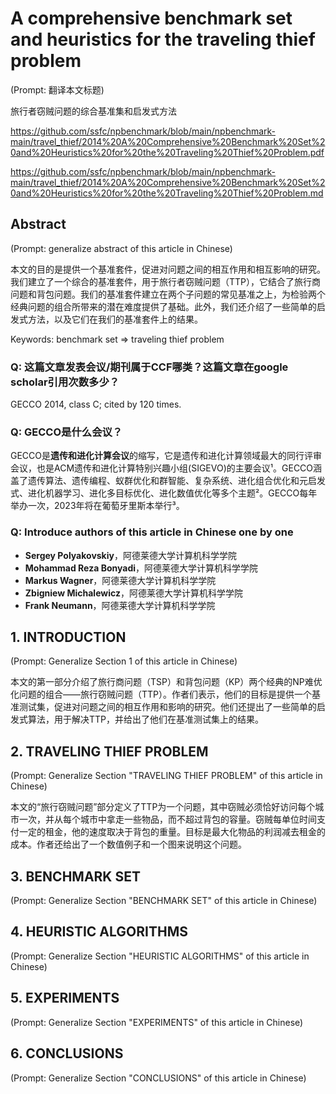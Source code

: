 # A comprehensive benchmark set and heuristics for the traveling thief problem

(Prompt: 翻译本文标题)

旅行者窃贼问题的综合基准集和启发式方法

https://github.com/ssfc/npbenchmark/blob/main/npbenchmark-main/travel_thief/2014%20A%20Comprehensive%20Benchmark%20Set%20and%20Heuristics%20for%20the%20Traveling%20Thief%20Problem.pdf

https://github.com/ssfc/npbenchmark/blob/main/npbenchmark-main/travel_thief/2014%20A%20Comprehensive%20Benchmark%20Set%20and%20Heuristics%20for%20the%20Traveling%20Thief%20Problem.md

## Abstract

(Prompt: generalize abstract of this article in Chinese)

本文的目的是提供一个基准套件，促进对问题之间的相互作用和相互影响的研究。我们建立了一个综合的基准套件，用于旅行者窃贼问题（TTP），它结合了旅行商问题和背包问题。我们的基准套件建立在两个子问题的常见基准之上，为检验两个经典问题的组合所带来的潜在难度提供了基础。此外，我们还介绍了一些简单的启发式方法，以及它们在我们的基准套件上的结果。

Keywords: benchmark set => traveling thief problem

### Q: 这篇文章发表会议/期刊属于CCF哪类？这篇文章在google scholar引用次数多少？

GECCO 2014, class C; cited by 120 times. 

### Q: GECCO是什么会议？

GECCO是**遗传和进化计算会议**的缩写，它是遗传和进化计算领域最大的同行评审会议，也是ACM遗传和进化计算特别兴趣小组(SIGEVO)的主要会议¹。GECCO涵盖了遗传算法、遗传编程、蚁群优化和群智能、复杂系统、进化组合优化和元启发式、进化机器学习、进化多目标优化、进化数值优化等多个主题²。GECCO每年举办一次，2023年将在葡萄牙里斯本举行³。

### Q: Introduce authors of this article in Chinese one by one

- **Sergey Polyakovskiy**，阿德莱德大学计算机科学学院
- **Mohammad Reza Bonyadi**，阿德莱德大学计算机科学学院
- **Markus Wagner**，阿德莱德大学计算机科学学院
- **Zbigniew Michalewicz**，阿德莱德大学计算机科学学院
- **Frank Neumann**，阿德莱德大学计算机科学学院

## 1. INTRODUCTION

(Prompt: Generalize Section 1 of this article in Chinese)

本文的第一部分介绍了旅行商问题（TSP）和背包问题（KP）两个经典的NP难优化问题的组合——旅行窃贼问题（TTP）。作者们表示，他们的目标是提供一个基准测试集，促进对问题之间的相互作用和影响的研究。他们还提出了一些简单的启发式算法，用于解决TTP，并给出了他们在基准测试集上的结果。

## 2. TRAVELING THIEF PROBLEM

(Prompt: Generalize Section "TRAVELING THIEF PROBLEM" of this article in Chinese)

本文的“旅行窃贼问题”部分定义了TTP为一个问题，其中窃贼必须恰好访问每个城市一次，并从每个城市中拿走一些物品，而不超过背包的容量。窃贼每单位时间支付一定的租金，他的速度取决于背包的重量。目标是最大化物品的利润减去租金的成本。作者还给出了一个数值例子和一个图来说明这个问题。

## 3. BENCHMARK SET

(Prompt: Generalize Section "BENCHMARK SET" of this article in Chinese)

## 4. HEURISTIC ALGORITHMS

(Prompt: Generalize Section "HEURISTIC ALGORITHMS" of this article in Chinese)

## 5. EXPERIMENTS

(Prompt: Generalize Section "EXPERIMENTS" of this article in Chinese)

## 6. CONCLUSIONS

(Prompt: Generalize Section "CONCLUSIONS" of this article in Chinese)